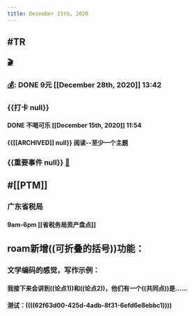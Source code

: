 ```yaml
---
title: December 15th, 2020
---
```


## #TR
### [🎬]([[PTM]])

### [💰]([[Bill]]): DONE 9元 [[December 28th, 2020]] 13:42

### {{打卡 null}}
#### DONE 不喝可乐 [[December 15th, 2020]] 11:54

#### {{[[ARCHIVED]] null}} 阅读--至少一个主题

### {{重要事件 null}} [🧸]([[Theday]])
#### 

## #[[PTM]]
### 广东省税局
#### 9am-6pm  [[省税务局资产盘点]]
##### 

## roam新增((可折叠的括号))功能：
### 文学编码的感觉，写作示例：
#### 我接下来会讲到((论点1))和((论点2))，他们有一个((共同点))是……

#### 测试：((((62f63d00-425d-4adb-8f31-6efd6e8ebbc1))))
